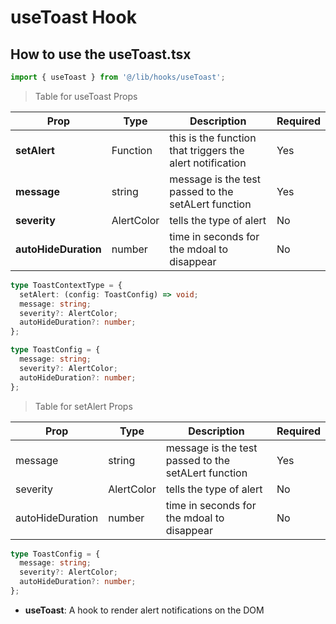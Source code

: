 # useToast Hook

## How to use the useToast.tsx

```jsx
import { useToast } from '@/lib/hooks/useToast';
```

> Table for useToast Props

| Prop                 | Type       | Description                                               | Required |
| -------------------- | ---------- | --------------------------------------------------------- | -------- |
| **setAlert**         | Function   | this is the function that triggers the alert notification | Yes      |
| **message**          | string     | message is the test passed to the setALert function       | Yes      |
| **severity**         | AlertColor | tells the type of alert                                   | No       |
| **autoHideDuration** | number     | time in seconds for the mdoal to disappear                | No       |

```ts
type ToastContextType = {
  setAlert: (config: ToastConfig) => void;
  message: string;
  severity?: AlertColor;
  autoHideDuration?: number;
};

type ToastConfig = {
  message: string;
  severity?: AlertColor;
  autoHideDuration?: number;
};
```

> Table for setAlert Props

| Prop             | Type       | Description                                         | Required |
| ---------------- | ---------- | --------------------------------------------------- | -------- |
| message          | string     | message is the test passed to the setALert function | Yes      |
| severity         | AlertColor | tells the type of alert                             | No       |
| autoHideDuration | number     | time in seconds for the mdoal to disappear          | No       |

```ts
type ToastConfig = {
  message: string;
  severity?: AlertColor;
  autoHideDuration?: number;
};
```

- **useToast**: A hook to render alert notifications on the DOM
